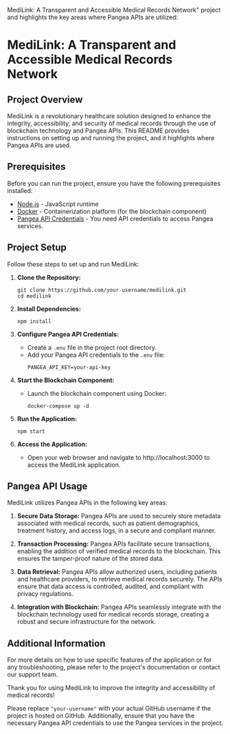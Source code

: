 MediLink: A Transparent and Accessible Medical Records Network" project and highlights the key areas where Pangea APIs are utilized:


# MediLink: A Transparent and Accessible Medical Records Network

## Project Overview

MediLink is a revolutionary healthcare solution designed to enhance the integrity, accessibility, and security of medical records through the use of blockchain technology and Pangea APIs. This README provides instructions on setting up and running the project, and it highlights where Pangea APIs are used.

## Prerequisites

Before you can run the project, ensure you have the following prerequisites installed:

- [Node.js](https://nodejs.org/) - JavaScript runtime
- [Docker](https://www.docker.com/) - Containerization platform (for the blockchain component)
- [Pangea API Credentials](https://pangea.openai.com/) - You need API credentials to access Pangea services.

## Project Setup

Follow these steps to set up and run MediLink:

1. **Clone the Repository:**
   ```shell
   git clone https://github.com/your-username/medilink.git
   cd medilink
   ```

2. **Install Dependencies:**
   ```shell
   npm install
   ```

3. **Configure Pangea API Credentials:**
   - Create a `.env` file in the project root directory.
   - Add your Pangea API credentials to the `.env` file:
     ```shell
     PANGEA_API_KEY=your-api-key
     ```

4. **Start the Blockchain Component:**
   - Launch the blockchain component using Docker:
     ```shell
     docker-compose up -d
     ```

5. **Run the Application:**
   ```shell
   npm start
   ```

6. **Access the Application:**
   - Open your web browser and navigate to http://localhost:3000 to access the MediLink application.

## Pangea API Usage

MediLink utilizes Pangea APIs in the following key areas:

1. **Secure Data Storage:** Pangea APIs are used to securely store metadata associated with medical records, such as patient demographics, treatment history, and access logs, in a secure and compliant manner.

2. **Transaction Processing:** Pangea APIs facilitate secure transactions, enabling the addition of verified medical records to the blockchain. This ensures the tamper-proof nature of the stored data.

3. **Data Retrieval:** Pangea APIs allow authorized users, including patients and healthcare providers, to retrieve medical records securely. The APIs ensure that data access is controlled, audited, and compliant with privacy regulations.

4. **Integration with Blockchain:** Pangea APIs seamlessly integrate with the blockchain technology used for medical records storage, creating a robust and secure infrastructure for the network.

## Additional Information

For more details on how to use specific features of the application or for any troubleshooting, please refer to the project's documentation or contact our support team.

Thank you for using MediLink to improve the integrity and accessibility of medical records!


Please replace `"your-username"` with your actual GitHub username if the project is hosted on GitHub. Additionally, ensure that you have the necessary Pangea API credentials to use the Pangea services in the project.
